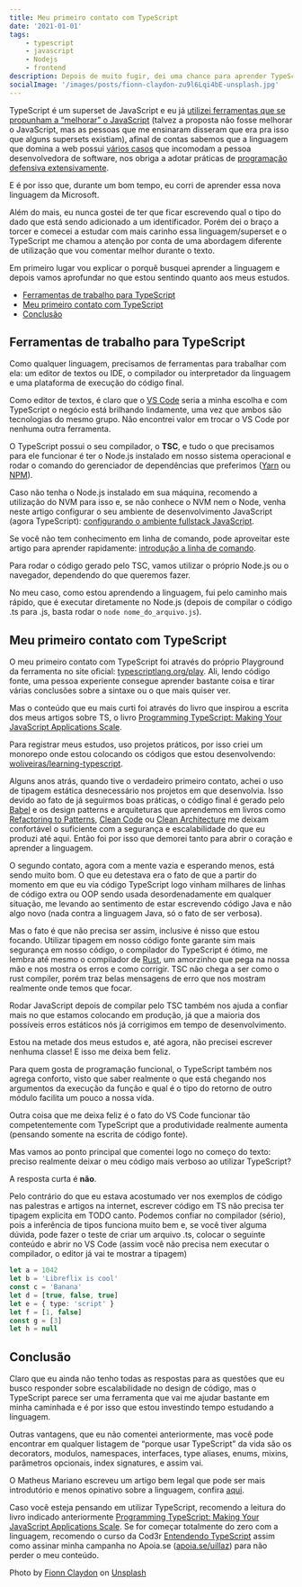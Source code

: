 ```yaml
---
title: Meu primeiro contato com TypeScript
date: '2021-01-01'
tags:
    - typescript
    - javascript
    - Nodejs
    - frontend
description: Depois de muito fugir, dei uma chance para aprender TypeScript e o resultado dessa busca vamos ver juntos.
socialImage: '/images/posts/fionn-claydon-zu9l6Lqi4bE-unsplash.jpg'
---
```


TypeScript é um superset de JavaScript e eu já [utilizei ferramentas que se propunham a “melhorar” o JavaScript](https://coffeescript.org/) (talvez a proposta não fosse melhorar o JavaScript, mas as pessoas que me ensinaram disseram que era pra isso que alguns supersets existiam), afinal de contas sabemos que a linguagem que domina a web possui [vários casos](https://wtfjs.com/) que incomodam a pessoa desenvolvedora de software, nos obriga a adotar práticas de [programação defensiva extensivamente](https://pt.wikipedia.org/wiki/Programa%C3%A7%C3%A3o_defensiva).

E é por isso que, durante um bom tempo, eu corri de aprender essa nova linguagem da Microsoft. 

Além do mais, eu nunca gostei de ter que ficar escrevendo qual o tipo do dado que está sendo adicionado a um identificador. Porém dei o braço a torcer e comecei a estudar com mais carinho essa linguagem/superset e o TypeScript me chamou a atenção por conta de uma abordagem diferente de utilização que vou comentar melhor durante o texto.

Em primeiro lugar vou explicar o porquê busquei aprender a linguagem e depois vamos aprofundar no que estou sentindo quanto aos meus estudos.

<!-- vscode-markdown-toc -->
* [Ferramentas de trabalho para TypeScript](#FerramentasdetrabalhoparaTypeScript)
* [Meu primeiro contato com TypeScript](#MeuprimeirocontatocomTypeScript)
* [Conclusão](#Concluso)

<!-- vscode-markdown-toc-config
	numbering=false
	autoSave=true
	/vscode-markdown-toc-config -->
<!-- /vscode-markdown-toc -->

## <a name='FerramentasdetrabalhoparaTypeScript'></a>Ferramentas de trabalho para TypeScript

Como qualquer linguagem, precisamos de ferramentas para trabalhar com ela: um editor de textos ou IDE, o compilador ou interpretador da linguagem e uma plataforma de execução do código final.

Como editor de textos, é claro que o [VS Code](https://code.visualstudio.com/) seria a minha escolha e com TypeScript o negócio está brilhando lindamente, uma vez que ambos são tecnologias do mesmo grupo. Não encontrei valor em trocar o VS Code por nenhuma outra ferramenta.

O TypeScript possui o seu compilador, o **TSC**, e tudo o que precisamos para ele funcionar é ter o Node.js instalado em nosso sistema operacional e rodar o comando do gerenciador de dependências que preferimos ([Yarn](https://yarnpkg.com/) ou [NPM](https://www.npmjs.com/)).

Caso não tenha o Node.js instalado em sua máquina, recomendo a utilização do NVM para isso e, se não conhece o NVM nem o Node, venha neste artigo configurar o seu ambiente de desenvolvimento JavaScript (agora TypeScript): [configurando o ambiente fullstack JavaScript](/posts/configurando-o-ambiente-de-desenvolvimento-fullstack-javascript/).

Se você não tem conhecimento em linha de comando, pode aproveitar este artigo para aprender rapidamente: [introdução a linha de comando](/posts/introdução-ao-terminal/).

Para rodar o código gerado pelo TSC, vamos utilizar o próprio Node.js ou o navegador, dependendo do que queremos fazer.

No meu caso, como estou aprendendo a linguagem, fui pelo caminho mais rápido, que é executar diretamente no Node.js (depois de compilar o código .ts para .js, basta rodar o `node nome_do_arquivo.js`).

## <a name='MeuprimeirocontatocomTypeScript'></a>Meu primeiro contato com TypeScript

O meu primeiro contato com TypeScript foi através do próprio Playground da ferramenta no site oficial: [typescriptlang.org/play](https://www.typescriptlang.org/play). Ali, lendo código fonte, uma pessoa experiente consegue aprender bastante coisa e tirar várias conclusões sobre a sintaxe ou o que mais quiser ver.

Mas o conteúdo que eu mais curti foi através do livro que inspirou a escrita dos meus artigos sobre TS, o livro [Programming TypeScript: Making Your JavaScript Applications Scale](https://amzn.to/34XGRXZ).

Para registrar meus estudos, uso projetos práticos, por isso criei um monorepo onde estou colocando os códigos que estou desenvolvendo: [woliveiras/learning-typescript](https://github.com/woliveiras/learning-typescript).

Alguns anos atrás, quando tive o verdadeiro primeiro contato, achei o uso de tipagem estática desnecessário nos projetos em que desenvolvia. Isso devido ao fato de já seguirmos boas práticas, o código final é gerado pelo [Babel](https://babeljs.io/) e os design patterns e arquiteturas que aprendemos em livros como [Refactoring to Patterns](https://amzn.to/3hyI50P), [Clean Code](https://amzn.to/3522yWS) ou [Clean Architecture](https://amzn.to/2LdDqFe) me deixam confortável o suficiente com a segurança e escalabilidade do que eu produzi até aqui. Então foi por isso que demorei tanto para abrir o coração e aprender a linguagem.

O segundo contato, agora com a mente vazia e esperando menos, está sendo muito bom. O que eu detestava era o fato de que a partir do momento em que eu via código TypeScript logo vinham milhares de linhas de código extra ou OOP sendo usada desordenadamente em qualquer situação, me levando ao sentimento de estar escrevendo código Java e não algo novo (nada contra a linguagem Java, só o fato de ser verbosa).

Mas o fato é que não precisa ser assim, inclusive é nisso que estou focando. Utilizar tipagem em nosso código fonte garante sim mais segurança em nosso código, o compilador do TypeScript é ótimo, me lembra até mesmo o compilador de [Rust](https://www.rust-lang.org/), um amorzinho que pega na nossa mão e nos mostra os erros e como corrigir. TSC não chega a ser como o rust compiler, porém traz belas mensagens de erro que nos mostram realmente onde temos que focar. 

Rodar JavaScript depois de compilar pelo TSC também nos ajuda a confiar mais no que estamos colocando em produção, já que a maioria dos possíveis erros estáticos nós já corrigimos em tempo de desenvolvimento.

Estou na metade dos meus estudos e, até agora, não precisei escrever nenhuma classe! E isso me deixa bem feliz.

Para quem gosta de programação funcional, o TypeScript também nos agrega conforto, visto que saber realmente o que está chegando nos argumentos da execução da função e qual é o tipo do retorno de outro módulo facilita um pouco a nossa vida. 

Outra coisa que me deixa feliz é o fato do VS Code funcionar tão competentemente com TypeScript que a produtividade realmente aumenta (pensando somente na escrita de código fonte).

Mas vamos ao ponto principal que comentei logo no começo do texto: preciso realmente deixar o meu código mais verboso ao utilizar TypeScript?

A resposta curta é **não**.

Pelo contrário do que eu estava acostumado ver nos exemplos de código nas palestras e artigos na internet, escrever código em TS não precisa ter tipagem explicita em TODO canto. Podemos confiar no compilador (sério), pois a inferência de tipos funciona muito bem e, se você tiver alguma dúvida, pode  fazer o teste de criar um arquivo .ts, colocar o seguinte conteúdo e abrir no VS Code (assim você não precisa nem executar o compilador, o editor já vai te mostrar a tipagem)

```typescript
let a = 1042
let b = 'Libreflix is cool'
const c = 'Banana'
let d = [true, false, true]
let e = { type: 'script' }
let f = [1, false]
const g = [3]
let h = null
```

## <a name='Concluso'></a>Conclusão

Claro que eu ainda não tenho todas as respostas para as questões que eu busco responder sobre escalabilidade no design de código, mas o TypeScript parece ser uma ferramenta que vai me ajudar bastante em minha caminhada e é por isso que estou investindo tempo estudando a linguagem.

Outras vantagens, que eu não comentei anteriormente, mas você pode encontrar em qualquer listagem de “porque usar TypeScript” da vida são os decorators, modulos, namespaces, interfaces, type aliases, enums, mixins, parâmetros opcionais, index signatures,  e assim vai.

O Matheus Mariano escreveu um artigo bem legal que pode ser mais introdutório e menos opinativo sobre a linguagem, confira [aqui](https://medium.com/@matheusmariano/o-m%C3%ADnimo-que-voc%C3%AA-precisa-saber-sobre-typescript-58d1b418f78b).

Caso você esteja pensando em utilizar TypeScript, recomendo a leitura do livro indicado anteriormente [Programming TypeScript: Making Your JavaScript Applications Scale](https://amzn.to/34XGRXZ). Se for começar totalmente do zero com a linguagem, recomendo o curso da Cod3r [Entendendo TypeScript](https://www.cod3r.com.br/courses/entendendo-typescript?ref=ad00db) assim como assinar minha campanha no Apoia.se ([apoia.se/uillaz](https://apoia.se/uillaz)) para não perder o meu conteúdo.

<span>Photo by <a href="https://unsplash.com/@fclaydon?utm_source=unsplash&amp;utm_medium=referral&amp;utm_content=creditCopyText">Fionn Claydon</a> on <a href="https://unsplash.com/s/photos/climbing?utm_source=unsplash&amp;utm_medium=referral&amp;utm_content=creditCopyText">Unsplash</a></span>
